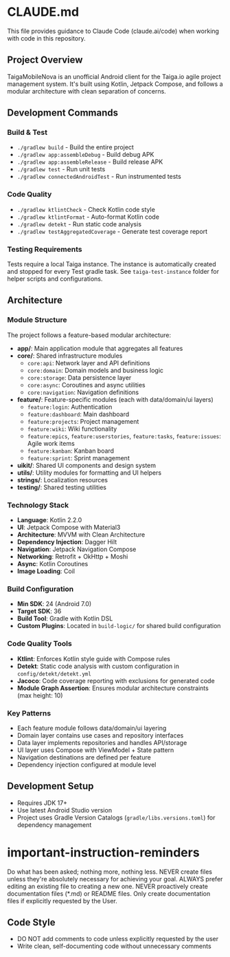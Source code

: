 # CLAUDE.md

This file provides guidance to Claude Code (claude.ai/code) when working with code in this repository.

## Project Overview

TaigaMobileNova is an unofficial Android client for the Taiga.io agile project management system. It's built using Kotlin, Jetpack Compose, and follows a modular architecture with clean separation of concerns.

## Development Commands

### Build & Test
- `./gradlew build` - Build the entire project
- `./gradlew app:assembleDebug` - Build debug APK
- `./gradlew app:assembleRelease` - Build release APK
- `./gradlew test` - Run unit tests
- `./gradlew connectedAndroidTest` - Run instrumented tests

### Code Quality
- `./gradlew ktlintCheck` - Check Kotlin code style
- `./gradlew ktlintFormat` - Auto-format Kotlin code
- `./gradlew detekt` - Run static code analysis
- `./gradlew testAggregatedCoverage` - Generate test coverage report

### Testing Requirements
Tests require a local Taiga instance. The instance is automatically created and stopped for every Test gradle task. See `taiga-test-instance` folder for helper scripts and configurations.

## Architecture

### Module Structure
The project follows a feature-based modular architecture:

- **app/**: Main application module that aggregates all features
- **core/**: Shared infrastructure modules
  - `core:api`: Network layer and API definitions
  - `core:domain`: Domain models and business logic
  - `core:storage`: Data persistence layer
  - `core:async`: Coroutines and async utilities
  - `core:navigation`: Navigation definitions
- **feature/**: Feature-specific modules (each with data/domain/ui layers)
  - `feature:login`: Authentication
  - `feature:dashboard`: Main dashboard
  - `feature:projects`: Project management
  - `feature:wiki`: Wiki functionality
  - `feature:epics`, `feature:userstories`, `feature:tasks`, `feature:issues`: Agile work items
  - `feature:kanban`: Kanban board
  - `feature:sprint`: Sprint management
- **uikit/**: Shared UI components and design system
- **utils/**: Utility modules for formatting and UI helpers
- **strings/**: Localization resources
- **testing/**: Shared testing utilities

### Technology Stack
- **Language**: Kotlin 2.2.0
- **UI**: Jetpack Compose with Material3
- **Architecture**: MVVM with Clean Architecture
- **Dependency Injection**: Dagger Hilt
- **Navigation**: Jetpack Navigation Compose
- **Networking**: Retrofit + OkHttp + Moshi
- **Async**: Kotlin Coroutines
- **Image Loading**: Coil

### Build Configuration
- **Min SDK**: 24 (Android 7.0)
- **Target SDK**: 36
- **Build Tool**: Gradle with Kotlin DSL
- **Custom Plugins**: Located in `build-logic/` for shared build configuration

### Code Quality Tools
- **Ktlint**: Enforces Kotlin style guide with Compose rules
- **Detekt**: Static code analysis with custom configuration in `config/detekt/detekt.yml`
- **Jacoco**: Code coverage reporting with exclusions for generated code
- **Module Graph Assertion**: Ensures modular architecture constraints (max height: 10)

### Key Patterns
- Each feature module follows data/domain/ui layering
- Domain layer contains use cases and repository interfaces
- Data layer implements repositories and handles API/storage
- UI layer uses Compose with ViewModel + State pattern
- Navigation destinations are defined per feature
- Dependency injection configured at module level

## Development Setup
- Requires JDK 17+
- Use latest Android Studio version
- Project uses Gradle Version Catalogs (`gradle/libs.versions.toml`) for dependency management

# important-instruction-reminders
Do what has been asked; nothing more, nothing less.
NEVER create files unless they're absolutely necessary for achieving your goal.
ALWAYS prefer editing an existing file to creating a new one.
NEVER proactively create documentation files (*.md) or README files. Only create documentation files if explicitly requested by the User.

## Code Style
- DO NOT add comments to code unless explicitly requested by the user
- Write clean, self-documenting code without unnecessary comments